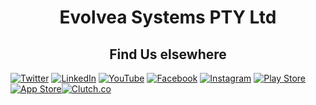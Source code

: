 

<div align="center">
  <h1 color="blue">Evolvea Systems PTY Ltd</h1>
</div>

<!-- <div align="center">
<img src="https://raw.githubusercontent.com/NorthroomZA/.github/main/profile/banner.png" width="100%"/>
</div>

<div align="center">
	<img src="https://raw.githubusercontent.com/NorthroomZA/.github/main/profile/clutch.io_10.png" width="27%"/>
  <a href="https://clutch.co/profile/northroom-technologies">
<img src="https://raw.githubusercontent.com/NorthroomZA/.github/main/profile/Screenshot%202023-01-19%20155851.png" width="30%" /></a>
	<img src="https://raw.githubusercontent.com/NorthroomZA/.github/main/profile/clutch.io_20.png" width="27%"/>
  
</div> -->

<div align="center">
  <h2 color="blue">Find Us elsewhere</h2>
</div>

[![Twitter](https://img.shields.io/badge/Twitter-1DA1F2?style=for-the-badge&logo=twitter&logoColor=white)](https://twitter.com/intent/follow?screen_name=evolveasystems) [![LinkedIn](https://img.shields.io/badge/LinkedIn-0077B5?style=for-the-badge&logo=linkedin&logoColor=white)](https://www.linkedin.com/company/evolveasystems/about/) [![YouTube](https://img.shields.io/badge/YouTube-FF0000?style=for-the-badge&logo=youtube&logoColor=white)](https://www.youtube.com/channel/UCazbJuygFX8Q0zI3Q_hhbvQ) [![Facebook](https://img.shields.io/badge/Facebook-%231877F2.svg?style=for-the-badge&logo=Facebook&logoColor=white)](https://www.facebook.com/evolveasystems) [![Instagram](https://img.shields.io/badge/Instagram-%23E4405F.svg?style=for-the-badge&logo=Instagram&logoColor=white)](https://www.instagram.com/evolveasystems/) 
[![Play Store](https://img.shields.io/badge/Google_Play-414141?style=for-the-badge&logo=google-play&logoColor=white)](https://play.google.com/store/apps/dev?id=6011128125217863074) [![App Store](https://img.shields.io/badge/App_Store-0D96F6?style=for-the-badge&logo=app-store&logoColor=white)](https://apps.apple.com/us/developer/andrew-margetts/id1177938271)[![Clutch.co](https://img.shields.io/badge/Clutch.co-17313b?style=for-the-badge&logoColor=white)](https://clutch.co/profile/northroom-technologies)
